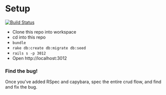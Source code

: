 # Setup

[![Build Status](https://travis-ci.org/davidtdang/rails-practice-add-rspec.svg?branch=master)](https://travis-ci.org/davidtdang/rails-practice-add-rspec)

* Clone this repo into workspace
* cd into this repo
* `bundle`
* `rake db:create db:migrate db:seed`
* `rails s -p 3012`
* Open http://localhost:3012

### Find the bug!

Once you've added RSpec and capybara, spec the entire crud flow, and find and fix the bug.
